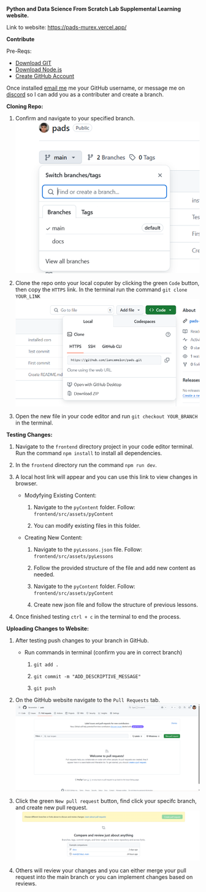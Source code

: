 **Python and Data Science From Scratch Lab Supplemental Learning website.**

Link to website: https://pads-murex.vercel.app/

**Contribute**


Pre-Reqs:
* [Download GIT](https://git-scm.com/downloads)
* [Download Node.js](https://nodejs.org/en/download)
* [Create GitHub Account](https://github.com/)

Once installed [email me](mailto:youremail@example.com?subject=PADS%20Contribution&body=I%20want%20to%20help%20with%20the%20website.%20My%20username%20is:) me your GitHub username, or message me on [discord](https://discord.com/users/lancemelon) so I can add you as a contributer and create a branch.

**Cloning Repo:**
1) Confirm and navigate to your specified branch. ![Branch button GitHub](images/branch_example.png)

2) Clone the repo onto your local coputer by clicking the green `Code` button, then copy the `HTTPS` link. In the terminal run the command `git clone YOUR_LINK`![Clone button GitHub](images/clone_example.png)

3) Open the new file in your code editor and run `git checkout YOUR_BRANCH` in the terminal.

**Testing Changes:**
1) Navigate to the `frontend` directory project in your code editor terminal. Run the command `npm install` to install all dependencies.

2) In the `frontend` directory run the command `npm run dev`.

3) A local host link will appear and you can use this link to view changes in browser.

    * Modyfying Existing Content:
        1) Navigate to the `pyContent` folder. Follow: `frontend/src/assets/pyContent` 

        2) You can modify existing files in this folder.

    * Creating New Content:
        1) Navigate to the `pyLessons.json` file. Follow: `frontend/src/assets/pyLessons`

        2) Follow the provided structure of the file and add new content as needed.

        3) Navigate to the `pyContent` folder. Follow: `frontend/src/assets/pyContent`

        4) Create new json file and follow the structure of previous lessons.

4) Once finished testing `ctrl + c` in the terminal to end the process.

**Uploading Changes to Website:**
1) After testing push changes to your branch in GitHub.

    * Run commands in terminal (confirm you are in correct branch)
        1) `git add .`

        2) `git commit -m "ADD_DESCRIPTIVE_MESSAGE"`

        3) `git push`

2) On the GitHub website navigate to the `Pull Requests` tab. ![Pull Request Tab GitHub](images/pr_example.png)

3) Click the green `New pull request` button, find click your specifc branch, and create new pull request. ![Create Pull Request](images/create_pr_example.png)

4) Others will review your changes and you can either merge your pull request into the main branch or you can implement changes based on reviews.